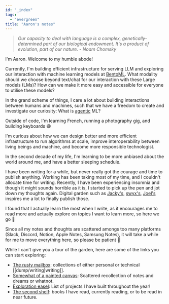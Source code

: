 ```yaml
---
id: "_index"
tags:
  - "evergreen"
title: "Aaron's notes"
---
```


> _Our capacity to deal with language is a complex, genetically-determined part of our biological endowment. It's a product of evolution, part of our nature. - Noam Chomsky_

I'm Aaron. Welcome to my humble abode!

Currently, I'm building efficient infrastructure for serving LLM and exploring 
our interaction with machine learning models at [BentoML](https://www.bentoml.com/).
What modality should we choose beyond text/chat for our interaction with these Large models (LMs)? 
How can we make it more easy and accessible for everyone to utilise these models?

In the grand scheme of things, I care a lot about building interactions between
humans and machines, such that we have a freedom to create and investigate our curiosity:
What is [agentic](https://jzhao.xyz/posts/agentic-computing) ML?

Outside of code, I'm learning French, running a photography gig, and building
keyboards 😄

I'm curious about how we can design better and more efficient infrastructure to
run algorithms at scale, improve interoperability between living beings and
machine, and become more responsible technologist.

In the second decade of my life, I'm learning to be more unbiased about the
world around me, and have a better sleeping schedule.

I have been writing for a while, but never really got the courage and time to
publish anything. Working has been taking most of my time, and I couldn't
allocate time for writing. Recently, I have been experiencing insomnia and
though it might sounds horrible as it is, I started to pick up the pen and jot
down my thoughts again. Digital garden such as [Jacky's](https://jzhao.xyz),
[swyx's](https://publish.obsidian.md/swyx/README),
[Joel's](https://joelhooks.com/) inspires me a lot to finally publish those.

I found that I actually learn the most when I write, as it encourages me to read
more and actually explore on topics I want to learn more, so here we go 🚀

Since all my notes and thoughts are scattered amongs too many platforms (Slack,
Discord, Notion, Apple Notes, Samsung Notes), it will take a while for me to
move everything here, so please be patient 🐣

While I can't give you a tour of the garden, here are some of the links you can
start exploring:

- [The rusty mailbox](/posts/): collections of either personal or technical [[dump/writing|writing]].
- [Somewhat of a painted canvas](/dump): Scattered recollection of notes and dreams or whatnot.
- [Exploration easel](/dump/Projects.md): List of projects I have built throughout the year!
- [The second shelf](/books): books I have read, currently reading, or to be read in near future.
